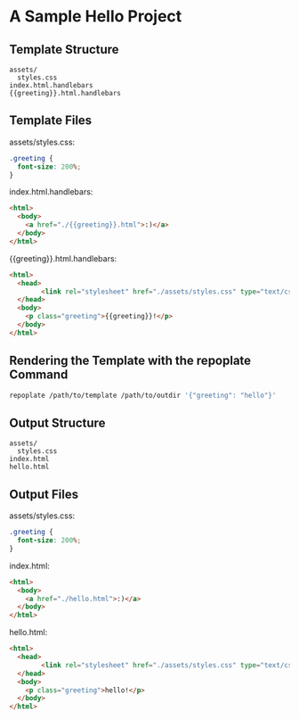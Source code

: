 # A Sample Hello Project

## Template Structure

```
assets/
  styles.css
index.html.handlebars
{{greeting}}.html.handlebars
```

## Template Files

assets/styles.css:

```css
.greeting {
  font-size: 200%;
}
```

index.html.handlebars:

```html
<html>
  <body>
    <a href="./{{greeting}}.html">:)</a>
  </body>
</html>
```

{{greeting}}.html.handlebars:

```html
<html>
  <head>
		<link rel="stylesheet" href="./assets/styles.css" type="text/css" />
  </head>
  <body>
    <p class="greeting">{{greeting}}!</p>
  </body>
</html>
```

## Rendering the Template with the repoplate Command

```sh
repoplate /path/to/template /path/to/outdir '{"greeting": "hello"}'
```

## Output Structure

```
assets/
  styles.css
index.html
hello.html
```

## Output Files

assets/styles.css:

```css
.greeting {
  font-size: 200%;
}
```

index.html:

```html
<html>
  <body>
    <a href="./hello.html">:)</a>
  </body>
</html>
```

hello.html:

```html
<html>
  <head>
		<link rel="stylesheet" href="./assets/styles.css" type="text/css" />
  </head>
  <body>
    <p class="greeting">hello!</p>
  </body>
</html>
```


